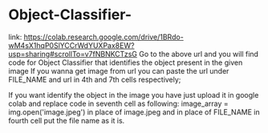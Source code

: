 # Object-Classifier-
link: https://colab.research.google.com/drive/1BRdo-wM4sX1hqP0SlYCCrWdYUXPax8EW?usp=sharing#scrollTo=v7fNBNKCTzsG
Go to the above url and you will find code for Object Classifier that identifies the object present in the given image
If you wanna get image from url you can paste the url under FILE_NAME and url in 4th and 7th cells respectively;

If you want identify the object in the image you have just upload it in google colab and replace code in seventh cell as following:
image_array = img.open('image.jpeg')
in place of image.jpeg and in place of FILE_NAME in fourth cell put the file name as it is.
